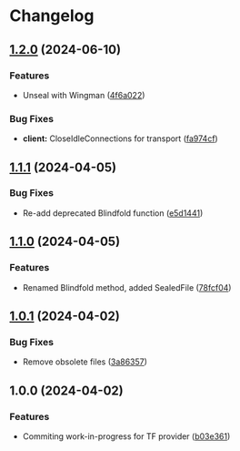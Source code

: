 # Changelog

## [1.2.0](https://github.com/memes/f5xc/compare/v1.1.1...v1.2.0) (2024-06-10)


### Features

* Unseal with Wingman ([4f6a022](https://github.com/memes/f5xc/commit/4f6a022330d26ab105d529a7d4adcf31a9dbbbf9))


### Bug Fixes

* **client:** CloseIdleConnections for transport ([fa974cf](https://github.com/memes/f5xc/commit/fa974cf00f8615430d3ec1b87b1f2f3d4488525f))

## [1.1.1](https://github.com/memes/f5xc/compare/v1.1.0...v1.1.1) (2024-04-05)


### Bug Fixes

* Re-add deprecated Blindfold function ([e5d1441](https://github.com/memes/f5xc/commit/e5d1441f644e296d1703e664661d86773cdc0774))

## [1.1.0](https://github.com/memes/f5xc/compare/v1.0.1...v1.1.0) (2024-04-05)


### Features

* Renamed Blindfold method, added SealedFile ([78fcf04](https://github.com/memes/f5xc/commit/78fcf04e2d0d899a3435b704022e7b1ab10cc03d))

## [1.0.1](https://github.com/memes/f5xc/compare/v1.0.0...v1.0.1) (2024-04-02)


### Bug Fixes

* Remove obsolete files ([3a86357](https://github.com/memes/f5xc/commit/3a8635748cd437e35d093973fcabdc939250ca3b))

## 1.0.0 (2024-04-02)


### Features

* Commiting work-in-progress for TF provider ([b03e361](https://github.com/memes/f5xc/commit/b03e3610c1255500015739fd090bc52eff532efe))
